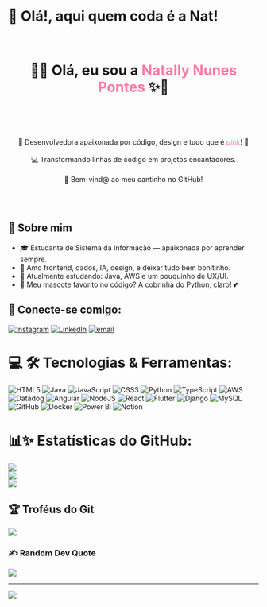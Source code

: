 # 👋 Olá!, aqui quem coda é a Nat!  
<br>
<h1 align="center">🌷✨ Olá, eu sou a <strong style="color:#FF7AA2;">Natally Nunes Pontes</strong> ✨🌷</h1>
<br><br>
<p align="center">
<br>🐍 Desenvolvedora apaixonada por código, design e tudo que é <em style="color:#FF7AA2;">pink</em>! 🌸
<br><br>💻 Transformando linhas de código em projetos encantadores.
<br><br>🎀 Bem-vind@ ao meu cantinho no GitHub!
<br>
</p>
<br><br>

## 🌼 Sobre mim
- 🎓 Estudante de Sistema da Informação — apaixonada por aprender sempre.
- 💖 Amo frontend, dados, IA, design, e deixar tudo bem bonitinho.
- 🌱 Atualmente estudando: Java, AWS e um pouquinho de UX/UI.
- 🐍 Meu mascote favorito no código? A cobrinha do Python, claro! 💕

## 💫 Conecte-se comigo:
[![Instagram](https://img.shields.io/badge/Instagram-%23FF7AA2.svg?logo=Instagram&logoColor=white)](https://instagram.com/natnunepon/) 
[![LinkedIn](https://img.shields.io/badge/LinkedIn-%23FF7AA2.svg?logo=linkedin&logoColor=white)](https://linkedin.com/in/natally-nunes-pontes-77608128a) 
[![email](https://img.shields.io/badge/Email-%23FF7AA2.svg?logo=gmail&logoColor=white)](mailto:nat.nunepontes@gmail.com) 

# 💻 🛠️ Tecnologias & Ferramentas:
![HTML5](https://img.shields.io/badge/html5-%23FF7AA2.svg?style=for-the-badge&logo=html5&logoColor=white) 
![Java](https://img.shields.io/badge/java-%23FF7AA2.svg?style=for-the-badge&logo=openjdk&logoColor=white) 
![JavaScript](https://img.shields.io/badge/javascript-%23FF7AA2.svg?style=for-the-badge&logo=javascript&logoColor=white) 
![CSS3](https://img.shields.io/badge/css3-%23FF7AA2.svg?style=for-the-badge&logo=css3&logoColor=white) 
![Python](https://img.shields.io/badge/python-%23FF7AA2.svg?style=for-the-badge&logo=python&logoColor=white) 
![TypeScript](https://img.shields.io/badge/typescript-%23FF7AA2.svg?style=for-the-badge&logo=typescript&logoColor=white) 
![AWS](https://img.shields.io/badge/AWS-%23FF7AA2.svg?style=for-the-badge&logo=amazon-aws&logoColor=white) 
![Datadog](https://img.shields.io/badge/datadog-%23FF7AA2.svg?style=for-the-badge&logo=datadog&logoColor=white) 
![Angular](https://img.shields.io/badge/angular-%23FF7AA2.svg?style=for-the-badge&logo=angular&logoColor=white) 
![NodeJS](https://img.shields.io/badge/node.js-%23FF7AA2.svg?style=for-the-badge&logo=node.js&logoColor=white) 
![React](https://img.shields.io/badge/react-%23FF7AA2.svg?style=for-the-badge&logo=react&logoColor=white) 
![Flutter](https://img.shields.io/badge/Flutter-%23FF7AA2.svg?style=for-the-badge&logo=Flutter&logoColor=white) 
![Django](https://img.shields.io/badge/django-%23FF7AA2.svg?style=for-the-badge&logo=django&logoColor=white) 
![MySQL](https://img.shields.io/badge/mysql-%23FF7AA2.svg?style=for-the-badge&logo=mysql&logoColor=white) 
![GitHub](https://img.shields.io/badge/github-%23FF7AA2.svg?style=for-the-badge&logo=github&logoColor=white) 
![Docker](https://img.shields.io/badge/docker-%23FF7AA2.svg?style=for-the-badge&logo=docker&logoColor=white) 
![Power Bi](https://img.shields.io/badge/power_bi-%23FF7AA2.svg?style=for-the-badge&logo=powerbi&logoColor=white) 
![Notion](https://img.shields.io/badge/Notion-%23FF7AA2.svg?style=for-the-badge&logo=notion&logoColor=white)

# 📊✨ Estatísticas do GitHub:
![](https://github-readme-stats.vercel.app/api?username=NatNunepon&theme=rose_pine&hide_border=false&include_all_commits=false&count_private=false)<br/>
![](https://streak-stats.demolab.com?user=NatNunepon&theme=rose_pine&hide_border=false)<br/>
![](https://github-readme-stats.vercel.app/api/top-langs/?username=NatNunepon&theme=rose_pine&hide_border=false&include_all_commits=false&count_private=false&layout=compact)

## 🏆 Troféus do Git
![](https://github-profile-trophy.vercel.app/?username=NatNunepon&theme=rose_pine&no-frame=true&no-bg=false&margin-w=4)

### ✍️ Random Dev Quote
![](https://quotes-github-readme.vercel.app/api?type=horizontal&theme=rose_pine)

---

[![](https://visitcount.itsvg.in/api?id=NatNunepon&icon=7&color=FF7AA2)](https://visitcount.itsvg.in)


